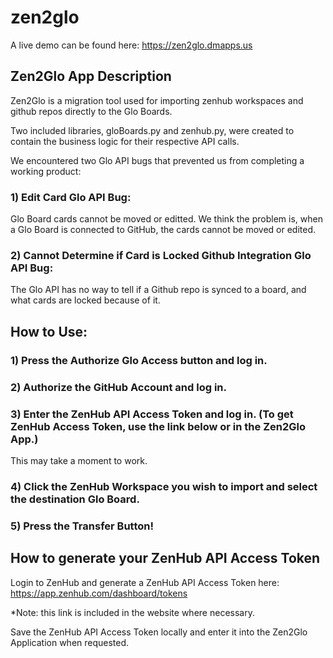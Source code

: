 # zen2glo 

A live demo can be found here: https://zen2glo.dmapps.us

## Zen2Glo App Description

Zen2Glo is a migration tool used for importing zenhub workspaces and github repos directly to the Glo Boards.

Two included libraries, gloBoards.py and zenhub.py, were created to contain the business logic for their respective API calls.

We encountered two Glo API bugs that prevented us from completing a working product:

### 1) Edit Card Glo API Bug: 
Glo Board cards cannot be moved or editted.
We think the problem is, when a Glo Board is connected to GitHub, the cards cannot be moved or edited.

### 2) Cannot Determine if Card is Locked Github Integration Glo API Bug:
The Glo API has no way to tell if a Github repo is synced to a board, and what cards are locked because of it.

## How to Use:

### 1) Press the Authorize Glo Access button and log in.

### 2) Authorize the GitHub Account and log in.

### 3) Enter the ZenHub API Access Token and log in. (To get ZenHub Access Token, use the link below or in the Zen2Glo App.)
This may take a moment to work.

### 4) Click the ZenHub Workspace you wish to import and select the destination Glo Board.

### 5) Press the Transfer Button!

## How to generate your ZenHub API Access Token

Login to ZenHub and generate a ZenHub API Access Token here:
https://app.zenhub.com/dashboard/tokens

*Note: this link is included in the website where necessary.

Save the ZenHub API Access Token locally and enter it into the Zen2Glo Application when requested.

